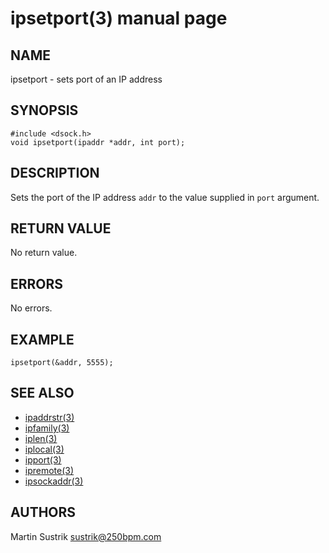 # ipsetport(3) manual page

## NAME

ipsetport - sets port of an IP address

## SYNOPSIS

```
#include <dsock.h>
void ipsetport(ipaddr *addr, int port);
```

## DESCRIPTION

Sets the port of the IP address `addr` to the value supplied in `port` argument.

## RETURN VALUE

No return value.

## ERRORS

No errors.

## EXAMPLE

```
ipsetport(&addr, 5555);
```

## SEE ALSO

* [ipaddrstr(3)](ipaddrstr.html)
* [ipfamily(3)](ipfamily.html)
* [iplen(3)](iplen.html)
* [iplocal(3)](iplocal.html)
* [ipport(3)](ipport.html)
* [ipremote(3)](ipremote.html)
* [ipsockaddr(3)](ipsockaddr.html)

## AUTHORS

Martin Sustrik <sustrik@250bpm.com>

